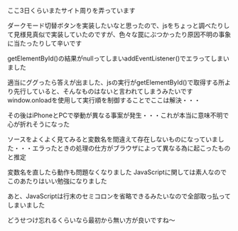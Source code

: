 ここ3日くらいまたサイト周りを弄っています

ダークモード切替ボタンを実装したいなと思ったので、jsをちょっと調べたりして見様見真似で実装していたのですが、色々な罠にぶつかったり原因不明の事象に当たったりして辛いです

getElementById()の結果がnullってしまいaddEventListener()でエラってしまいました

適当にググったら答えが出ました、jsの実行がgetElementById()で取得する所より先行していると、そんなものはないと言われてしまうみたいです
window.onloadを使用して実行順を制御することでここは解決・・・

その後はiPhoneとPCで挙動が異なる事案が発生・・・これが本当に意味不明で心が折れそうになった

ソースをよくよく見てみると変数名を間違えて存在しないものになっていました・・・エラったときの処理の仕方がブラウザによって異なる為に起こったものと推定

変数名を直したら動作も問題なくなりました
JavaScriptに関しては素人なのでこのあたりはいい勉強になりました

あと、JavaScriptは行末のセミコロンを省略できるみたいなので全部取っ払ってしまいました

どうせつけ忘れるくらいなら最初から無い方が良いですね～